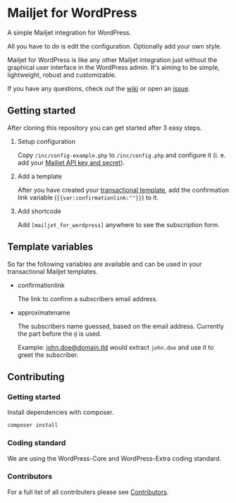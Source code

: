 # Mailjet for WordPress
A simple Mailjet integration for WordPress.

All you have to do is edit the configuration. Optionally add your own style.

Mailjet for WordPress is like any other Mailjet integration just without the graphical user interface in the WordPress admin. It's aiming to be simple, lightweight, robust and customizable.

If you have any questions, check out the [wiki](https://github.com/grandeljay/grandeljay-mailjet-for-wordpress/wiki) or open an [issue](https://github.com/grandeljay/grandeljay-mailjet-for-wordpress/issues).


## Getting started
After cloning this repository you can get started after 3 easy steps.

1. Setup configuration

    Copy `/inc/config-example.php` to `/inc/config.php` and configure it (i. e. add your [Mailjet API key and secret](https://app.mailjet.com/account/api_keys)).

2. Add a template

    After you have created your [transactional template](https://app.mailjet.com/templates/transactional),
	add the confirmation link variable (`{{var:confirmationlink:""}}`) to it.

3. Add shortcode

    Add `[mailjet_for_wordpress]` anywhere to see the subscription form.


## Template variables
So far the following variables are available and can be used in your transactional Mailjet templates.

* confirmationlink

    The link to confirm a subscribers email address.

* approximatename

    The subscribers name guessed, based on the email address. Currently the part before the `@` is used.

	Example:
	john.doe@domain.tld would extract `john.doe` and use it to greet the subscriber.


## Contributing

### Getting started
Install dependencies with composer.
```
composer install
```

### Coding standard
We are using the WordPress-Core and WordPress-Extra coding standard.

### Contributors
For a full list of all contributers please see [Contributors](https://github.com/grandeljay/grandeljay-mailjet-for-wordpress/graphs/contributors).
